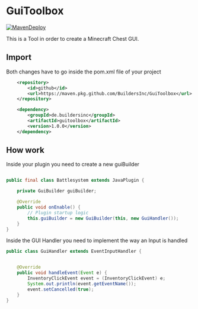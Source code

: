 # GuiToolbox

[![MavenDeploy](https://github.com/BuildersInc/GuiToolbox/actions/workflows/maven-publish.yml/badge.svg)](https://github.com/BuildersInc/GuiToolbox/actions/workflows/maven-publish.yml)

This is a Tool in order to create a Minecraft Chest GUI.


## Import

Both changes have to go inside the pom.xml file of your project

```xml
    <repository>
        <id>github</id>
        <url>https://maven.pkg.github.com/BuildersInc/GuiToolbox</url>
    </repository>
```
```xml
    <dependency>
        <groupId>de.buildersinc</groupId>
        <artifactId>guitoolbox</artifactId>
        <version>1.0.0</version>
    </dependency>
```


## How work

Inside your plugin you need to create a new guiBuilder

```java

public final class Battlesystem extends JavaPlugin {

    private GuiBuilder guiBuilder;

    @Override
    public void onEnable() {
        // Plugin startup logic
        this.guiBuilder = new GuiBuilder(this, new GuiHandler());
    }
}
```

Inside the GUI Handler you need to implement the way an Input is handled

```java
public class GuiHandler extends EventInputHandler {


    @Override
    public void handleEvent(Event e) {
        InventoryClickEvent event = (InventoryClickEvent) e;
        System.out.println(event.getEventName());
        event.setCancelled(true);
    }
}
```

